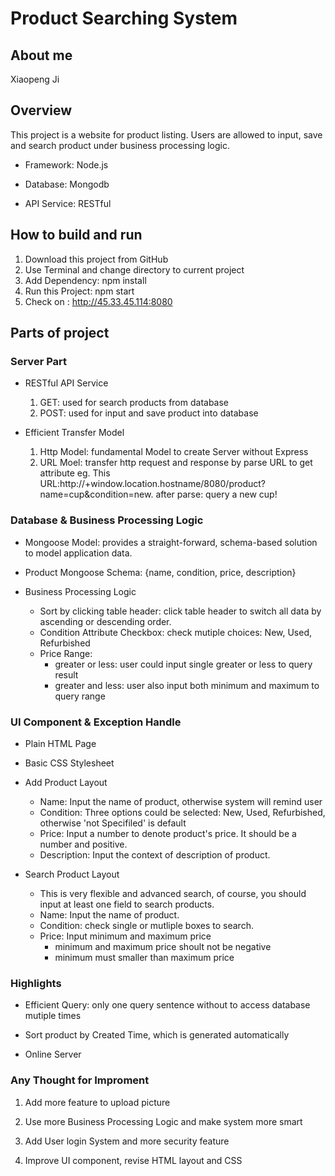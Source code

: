 # Product Searching System

## About me
  Xiaopeng Ji

## Overview

This project is a website for product listing. Users are allowed to input, save and search product under business processing logic. 

  * Framework: Node.js

  * Database: Mongodb

  * API Service: RESTful

## How to build and run

1. Download this project from GitHub
2. Use Terminal and change directory to current project
3. Add Dependency: npm install
4. Run this Project: npm start
5. Check on : http://45.33.45.114:8080

## Parts of project

### Server Part
  * RESTful API Service
    1. GET: used for search products from database
    2. POST: used for input and save product into database

  * Efficient Transfer Model
    1. Http Model: fundamental Model to create Server without Express
    2. URL Moel: transfer http request and response by parse URL to get attribute
    	eg. This URL:http://+window.location.hostname/8080/product?name=cup&condition=new. after parse: query a new cup!

### Database & Business Processing Logic 
  * Mongoose Model: provides a straight-forward, schema-based solution to model application data. 

  * Product Mongoose Schema: {name, condition, price, description}

  * Business Processing Logic
    * Sort by clicking table header: click table header to switch all data by ascending or descending order.
    * Condition Attribute Checkbox: check mutiple choices: New, Used, Refurbished
    * Price Range:
      * greater or less: user could input single greater or less to query result
      * greater and less: user also input both minimum and maximum to query range

### UI Component & Exception Handle
  * Plain HTML Page

  * Basic CSS Stylesheet

  * Add Product Layout
    * Name: Input the name of product, otherwise system will remind user
    * Condition: Three options could be selected: New, Used, Refurbished, otherwise 'not Specifiled' is default
    * Price: Input a number to denote product's price. It should be a number and positive.
    * Description: Input the context of description of product.

  * Search Product Layout
  	* This is very flexible and advanced search, of course, you should input at least one field to search products.
    * Name: Input the name of product.
    * Condition: check single or mutliple boxes to search.
    * Price: Input minimum and maximum price 
      * minimum and maximum price shoult not be negative
      * minimum must smaller than maximum price 

### Highlights
  * Efficient Query: only one query sentence without to access database mutiple times
  
  * Sort product by Created Time, which is generated automatically

  * Online Server

### Any Thought for Improment
  1. Add more feature to upload picture

  2. Use more Business Processing Logic and make system more smart

  3. Add User login System and more security feature

  4. Improve UI component, revise HTML layout and CSS
